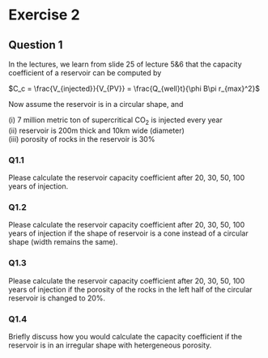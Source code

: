 # Exercise 2

## Question 1

In the lectures, we learn from slide 25 of lecture 5&6 that the capacity coefficient of a reservoir can be computed by

$C_c = \frac{V_{injected}}{V_{PV}} = \frac{Q_{well}t}{\phi B\pi r_{max}^2}$

Now assume the reservoir is in a circular shape, and

(i) 7 million metric ton of supercritical CO$_2$ is injected every year    
(ii) reservoir is 200m thick and 10km wide (diameter)      
(iii) porosity of rocks in the reservoir is 30%     

### Q1.1

Please calculate the reservoir capacity coefficient after 20, 30, 50, 100 years of injection.

### Q1.2

Please calculate the reservoir capacity coefficient after 20, 30, 50, 100 years of injection if the shape of reservoir is a cone instead of a circular shape (width remains the same).

### Q1.3

Please calculate the reservoir capacity coefficient after 20, 30, 50, 100 years of injection if the porosity of the rocks in the left half of the circular reservoir is changed to 20%.

### Q1.4

Briefly discuss how you would calculate the capacity coefficient if the reservoir is in an irregular shape with hetergeneous porosity.